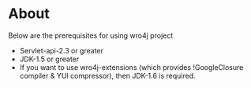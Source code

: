 # About
Below are the prerequisites for using wro4j project

  * Servlet-api-2.3 or greater
  * JDK-1.5 or greater
  * If you want to use wro4j-extensions (which provides !GoogleClosure compiler & YUI compressor), then JDK-1.6 is required.